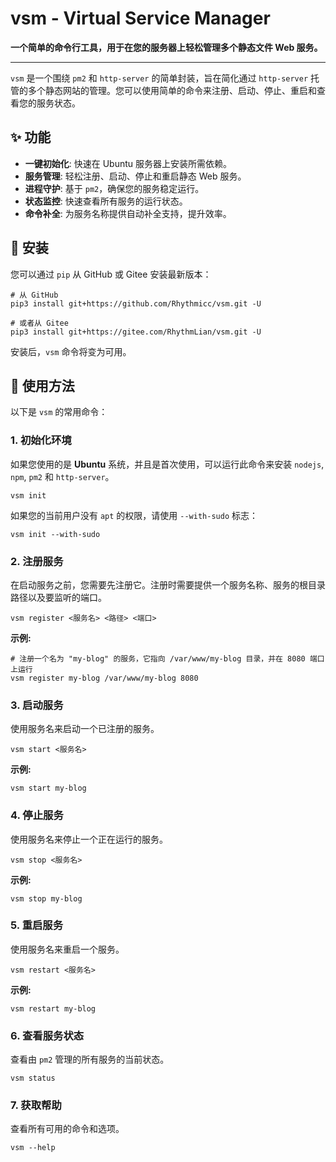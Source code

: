 # vsm - Virtual Service Manager

**一个简单的命令行工具，用于在您的服务器上轻松管理多个静态文件 Web 服务。**

---

`vsm` 是一个围绕 `pm2` 和 `http-server` 的简单封装，旨在简化通过 `http-server` 托管的多个静态网站的管理。您可以使用简单的命令来注册、启动、停止、重启和查看您的服务状态。

## ✨ 功能

- **一键初始化**: 快速在 Ubuntu 服务器上安装所需依赖。
- **服务管理**: 轻松注册、启动、停止和重启静态 Web 服务。
- **进程守护**: 基于 `pm2`，确保您的服务稳定运行。
- **状态监控**: 快速查看所有服务的运行状态。
- **命令补全**: 为服务名称提供自动补全支持，提升效率。

## 🚀 安装

您可以通过 `pip` 从 GitHub 或 Gitee 安装最新版本：

```shell
# 从 GitHub
pip3 install git+https://github.com/Rhythmicc/vsm.git -U

# 或者从 Gitee
pip3 install git+https://gitee.com/RhythmLian/vsm.git -U
```

安装后，`vsm` 命令将变为可用。

## 🔧 使用方法

以下是 `vsm` 的常用命令：

### 1. 初始化环境

如果您使用的是 **Ubuntu** 系统，并且是首次使用，可以运行此命令来安装 `nodejs`, `npm`, `pm2` 和 `http-server`。

```shell
vsm init
```

如果您的当前用户没有 `apt` 的权限，请使用 `--with-sudo` 标志：

```shell
vsm init --with-sudo
```

### 2. 注册服务

在启动服务之前，您需要先注册它。注册时需要提供一个服务名称、服务的根目录路径以及要监听的端口。

```shell
vsm register <服务名> <路径> <端口>
```

**示例:**

```shell
# 注册一个名为 "my-blog" 的服务，它指向 /var/www/my-blog 目录，并在 8080 端口上运行
vsm register my-blog /var/www/my-blog 8080
```

### 3. 启动服务

使用服务名来启动一个已注册的服务。

```shell
vsm start <服务名>
```

**示例:**

```shell
vsm start my-blog
```

### 4. 停止服务

使用服务名来停止一个正在运行的服务。

```shell
vsm stop <服务名>
```

**示例:**

```shell
vsm stop my-blog
```

### 5. 重启服务

使用服务名来重启一个服务。

```shell
vsm restart <服务名>
```

**示例:**

```shell
vsm restart my-blog
```

### 6. 查看服务状态

查看由 `pm2` 管理的所有服务的当前状态。

```shell
vsm status
```

### 7. 获取帮助

查看所有可用的命令和选项。

```shell
vsm --help
```
